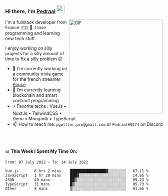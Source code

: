 ### Hi there, I'm <a href="https://pedraal.dev" target="_blank">Pedraal</a> <img src="https://media.giphy.com/media/hvRJCLFzcasrR4ia7z/giphy.gif" width="25px">
<img align="right" alt="GIF" src="https://pedraal.dev/avatar.png" width="300" height="300" />

I'm a fullstack developer from France 🇫🇷 🥖 &nbsp;I love programming and learning new
tech stuff.

I enjoy working on silly projects for a silly amount of time to fix a silly problem 🙃

- 🔭  I'm currently working on a community trivia game for the french streamer <a href="https://twitch.tv/ponce" target="_blank">Ponce</a>
- 🌱 I’m currently learning blockchain and smart contract programming
- ⚡ Favorite techs : VueJs &bull; NuxtJs &bull; TailwindCSS &bull; Deno &bull; Mongodb &bull; TypeScript
- 📫 How to reach me: `pgolfier.pro@gmail.com` or `Pedraal#9274` on Discord

<br>
<br>

📊 **This Week I Spent My Time On:**
<!--START_SECTION:waka-->

```text
From: 07 July 2022 - To: 14 July 2022

Vue.js       6 hrs 2 mins    ████████████████▓░░░░░░░░   67.11 %
JavaScript   1 hr 20 mins    ███▓░░░░░░░░░░░░░░░░░░░░░   14.85 %
JSON         49 mins         ██▒░░░░░░░░░░░░░░░░░░░░░░   09.23 %
TypeScript   31 mins         █▒░░░░░░░░░░░░░░░░░░░░░░░   05.73 %
Other        8 mins          ▒░░░░░░░░░░░░░░░░░░░░░░░░   01.65 %
```

<!--END_SECTION:waka-->
